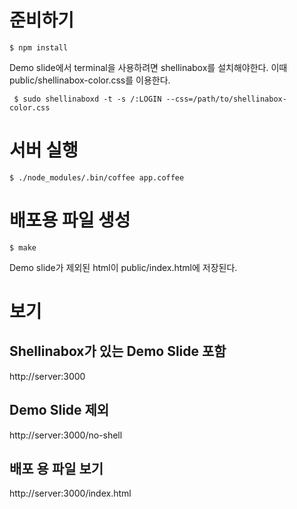 # 준비하기 #

    $ npm install

Demo slide에서 terminal을 사용하려면 shellinabox를 설치해야한다.
이때 public/shellinabox-color.css를 이용한다.

     $ sudo shellinaboxd -t -s /:LOGIN --css=/path/to/shellinabox-color.css

# 서버 실행 #

    $ ./node_modules/.bin/coffee app.coffee

# 배포용 파일 생성 #

    $ make

Demo slide가 제외된 html이 public/index.html에 저장된다.

# 보기 #

## Shellinabox가 있는 Demo Slide 포함 ##

http://server:3000

## Demo Slide 제외 ##

http://server:3000/no-shell

## 배포 용 파일 보기 ##

http://server:3000/index.html

